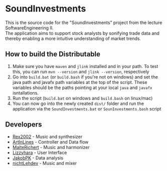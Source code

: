 # SoundInvestments

This is the source code for the "SoundInvestments" project from the lecture SoftwareEngineering II. \
The application aims to support stock analysts by sonifying trade data and thereby enabling a more intuitive understanding of market trends.

## How to build the Distributable

1. Make sure you have `maven` and `jlink` installed and in your path. To test this, you can run `mvn --version` and `jlink --version`, respectively
2. Go into `build.bat` (or `build.bash` if you're not on windows) and set the java path and javafx path variables at the top of the script. These variables should be the paths pointing at your local `java` and `javafx` isntallations.
3. Run the script (`build.bat` on windows and `build.bash` on linux/mac)
4. You can now go into the newly created `dist/` folder and run the application via the `SoundInvestments.bat` or `SounInvestments.bash` script

## Developers
- [Rex2002](https://github.com/Rex2002) - Music and synthesizer
- [ArtInLines](https://github.com/ArtInLines) - Controller and Data flow
- [MalteRichert](https://github.com/MalteRichert) - Music and harmonizer
- [Lizzyhara](https://github.com/Lizzyhara) - User Interface
- [JakobPK](https://github.com/JakobPK) - Data analysis
- [nichtLehdev](https://github.com/nichtLehdev) - Music and mixer
